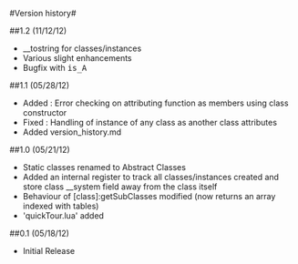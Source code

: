 #Version history#

##1.2 (11/12/12)
* __tostring for classes/instances
* Various slight enhancements
* Bugfix with <tt>is_A</tt>

##1.1 (05/28/12)
* Added : Error checking on attributing function as members using class constructor
* Fixed : Handling of instance of any class as another class attributes
* Added version_history.md

##1.0 (05/21/12)
* Static classes renamed to Abstract Classes
* Added an internal register to track all classes/instances created and store class __system field away from the class itself
* Behaviour of [class]:getSubClasses modified (now returns an array indexed with tables)
* 'quickTour.lua' added

##0.1 (05/18/12)
* Initial Release
			
